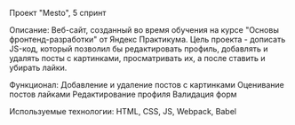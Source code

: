 Проект "Mesto", 5 спринт

Описание: Веб-сайт, созданный во время обучения на курсе "Основы фронтенд-разработки" от Яндекс Практикума. Цель проекта - дописать JS-код, который позволил бы редактировать профиль, добавлять и удалять посты с картинками, просматривать их, а после ставить и убирать лайки.

Функционал: 
Добавление и удаление постов с картинками 
Оценивание постов лайками 
Редактирование профиля
Валидация форм

Используемые технологии: HTML, CSS, JS, Webpack, Babel